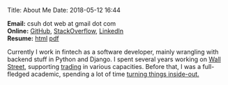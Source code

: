 Title: About Me
Date: 2018-05-12 16:44

**Email:** csuh dot web at gmail dot com  
**Online:** [GitHub](https://github.com/chanhosuh), [StackOverflow](https://stackoverflow.com/users/1175053), [LinkedIn](https://www.linkedin.com/in/chanhosuh)  
**Resume:** [html](https://chanhosuh.github.io/static/resume.html) [pdf](/static/resume.pdf)  

Currently I work in fintech as a software developer, mainly wrangling with backend stuff in Python and Django.  I spent several years working on [Wall Street](https://en.wikipedia.org/wiki/Wall_Street), supporting [trading](https://en.wikipedia.org/wiki/Trader_(finance)) in various capacities.  Before that, I was a full-fledged academic, spending a lot of time [turning things inside-out.](https://en.wikipedia.org/wiki/Topology)

